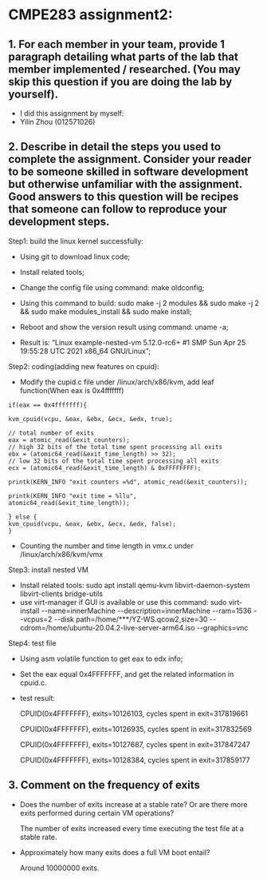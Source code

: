 # CMPE283 assignment2:
## 1. For each member in your team, provide 1 paragraph detailing what parts of the lab that member implemented / researched. (You may skip this question if you are doing the lab by yourself).

  - I did this assignment by myself: 
  - Yilin Zhou (012571026)

## 2. Describe in detail the steps you used to complete the assignment. Consider your reader to be someone skilled in software development but otherwise unfamiliar with the assignment. Good answers to this question will be recipes that someone can follow to reproduce your development steps.

Step1: build the linux kernel successfully:

  - Using git to download linux code; 

  - Install related tools;

  - Change the config file using command: make oldconfig;

  - Using this command to build: sudo make -j 2 modules && sudo make -j 2 && sudo make modules_install && sudo make install;

  - Reboot and show the version result using command: uname -a;

  - Result is:
    “Linux example-nested-vm 5.12.0-rc6+ #1 SMP Sun Apr 25 19:55:28 UTC 2021 x86_64 GNU/Linux”;

Step2: coding(adding new features on cpuid):
  - Modify the cupid.c file under /linux/arch/x86/kvm, add leaf function(When eax is 0x4fffffff)
```
if(eax == 0x4fffffff){

kvm_cpuid(vcpu, &eax, &ebx, &ecx, &edx, true);

// total number of exits 
eax = atomic_read(&exit_counters);
// high 32 bits of the total time spent processing all exits
ebx = (atomic64_read(&exit_time_length) >> 32);
// low 32 bits of the total time spent processing all exits 
ecx = (atomic64_read(&exit_time_length) & 0xFFFFFFFF); 

printk(KERN_INFO "exit counters =%d", atomic_read(&exit_counters));

printk(KERN_INFO "exit time = %llu", atomic64_read(&exit_time_length));

} else {
kvm_cpuid(vcpu, &eax, &ebx, &ecx, &edx, false);
}
```
 - Counting the number and time length in vmx.c under /linux/arch/x86/kvm/vmx

Step3: install nested VM

 - Install related tools: sudo apt install qemu-kvm libvirt-daemon-system libvirt-clients bridge-utils
 - use virt-manager if GUI is available or use this command: sudo virt-install --name=innerMachine --description=innerMachine --ram=1536 --vcpus=2 --disk path=/home/***/YZ-WS.qcow2,size=30 --cdrom=/home/ubuntu-20.04.2-live-server-arm64.iso --graphics=vnc


Step4: test file

- Using asm volatile function to get eax to edx info;

- Set the eax equal 0x4FFFFFFF, and get the related information in cpuid.c.
- test result:

  CPUID(0x4FFFFFFF), exits=10126103, cycles spent in exit=317819661
  
  CPUID(0x4FFFFFFF), exits=10126935, cycles spent in exit=317832569
  
  CPUID(0x4FFFFFFF), exits=10127687, cycles spent in exit=317847247
  
  CPUID(0x4FFFFFFF), exits=10128384, cycles spent in exit=317859177

## 3. Comment on the frequency of exits
- Does the number of exits increase at a stable rate? Or are there more exits performed during certain VM operations?
  
  The number of exits increased every time executing the test file at a stable rate.

- Approximately how many exits does a full VM boot entail? 

  Around 10000000 exits.
